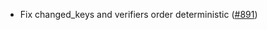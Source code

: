 - Fix changed_keys and verifiers order deterministic
  ([#891](https://github.com/anoma/anoma/issues/891))